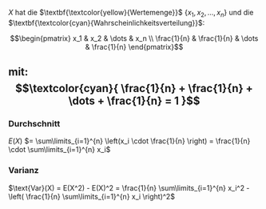 
$X$ hat die $\textbf{\textcolor{yellow}{Wertemenge}}$ $\{x_1, x_2, \dots, x_n\}$ und die $\textbf{\textcolor{cyan}{Wahrscheinlichkeitsverteilung}}$:

$$\begin{pmatrix}
x_1 & x_2 & \dots & x_n \\
\frac{1}{n} & \frac{1}{n} & \dots & \frac{1}{n}
\end{pmatrix}$$

mit: $$\textcolor{cyan}{
\frac{1}{n} + \frac{1}{n} + \dots + \frac{1}{n} = 1
}$$
---

### Durchschnitt
$E(X)$ $= \sum\limits_{i=1}^{n} \left(x_i \cdot \frac{1}{n} \right) = \frac{1}{n} \cdot \sum\limits_{i=1}^{n} x_i$ 

### Varianz
$\text{Var}(X) = E(X^2) - E(X)^2 = \frac{1}{n} \sum\limits_{i=1}^{n} x_i^2 - \left( \frac{1}{n} \sum\limits_{i=1}^{n} x_i \right)^2$
